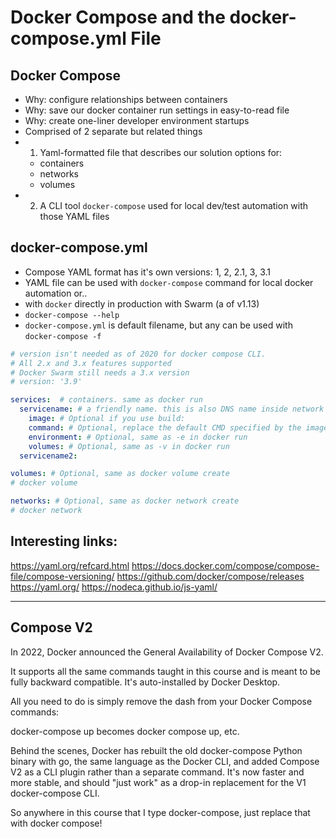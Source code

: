 # Docker Compose and the docker-compose.yml File

## Docker Compose

- Why: configure relationships between containers
- Why: save our docker container run settings in easy-to-read file
- Why: create one-liner developer environment startups
- Comprised of 2 separate but related things
- 1. Yaml-formatted file that describes our solution options for:
  - containers
  - networks
  - volumes
- 2. A CLI tool `docker-compose` used for local dev/test automation with those YAML files

## docker-compose.yml

- Compose YAML format has it's own versions: 1, 2, 2.1, 3, 3.1
- YAML file can be used with `docker-compose` command for local docker automation or..
- with `docker` directly in production with Swarm (a of v1.13)
- `docker-compose --help`
- `docker-compose.yml` is default filename, but any can be used with `docker-compose -f`

```YAML
# version isn't needed as of 2020 for docker compose CLI.
# All 2.x and 3.x features supported
# Docker Swarm still needs a 3.x version
# version: '3.9'

services:  # containers. same as docker run
  servicename: # a friendly name. this is also DNS name inside network (containers)
    image: # Optional if you use build:
    command: # Optional, replace the default CMD specified by the image
    environment: # Optional, same as -e in docker run
    volumes: # Optional, same as -v in docker run
  servicename2:

volumes: # Optional, same as docker volume create
# docker volume

networks: # Optional, same as docker network create
# docker network

```

## Interesting links:

https://yaml.org/refcard.html
https://docs.docker.com/compose/compose-file/compose-versioning/
https://github.com/docker/compose/releases
https://yaml.org/
https://nodeca.github.io/js-yaml/

---

## Compose V2

In 2022, Docker announced the General Availability of Docker Compose V2.

It supports all the same commands taught in this course and is meant to be fully backward compatible. It's auto-installed by Docker Desktop.

All you need to do is simply remove the dash from your Docker Compose commands:

docker-compose up becomes docker compose up, etc.

Behind the scenes, Docker has rebuilt the old docker-compose Python binary with go, the same language as the Docker CLI, and added Compose V2 as a CLI plugin rather than a separate command. It's now faster and more stable, and should "just work" as a drop-in replacement for the V1 docker-compose CLI.

So anywhere in this course that I type docker-compose, just replace that with docker compose!

